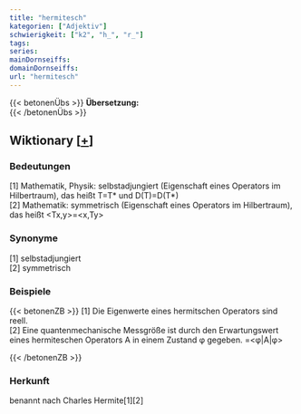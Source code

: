 ```yaml
---
title: "hermitesch"
kategorien: ["Adjektiv"]
schwierigkeit: ["k2", "h_", "r_"]
tags:
series:
mainDornseiffs:
domainDornseiffs:
url: "hermitesch"
---
```


{{< betonenÜbs >}}
**Übersetzung:**  
{{< /betonenÜbs >}}

## Wiktionary [[+](https://de.wiktionary.org/wiki/hermitesch)]

### Bedeutungen
[1] Mathematik, Physik: selbstadjungiert (Eigenschaft eines Operators im Hilbertraum), das heißt T=T* und D(T)=D(T*)  
[2] Mathematik: symmetrisch (Eigenschaft eines Operators im Hilbertraum), das heißt <Tx,y>=<x,Ty>  

### Synonyme
[1] selbstadjungiert  
[2] symmetrisch  

### Beispiele
{{< betonenZB >}}
[1] Die Eigenwerte eines hermitschen Operators sind reell.  
[2] Eine quantenmechanische Messgröße ist durch den Erwartungswert eines hermiteschen Operators A in einem Zustand φ gegeben. <A>=<φ|A|φ>  

{{< /betonenZB >}}
### Herkunft
benannt nach Charles Hermite[1][2]  


